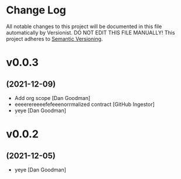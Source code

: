 # Change Log

All notable changes to this project will be documented in this file
automatically by Versionist. DO NOT EDIT THIS FILE MANUALLY!
This project adheres to [Semantic Versioning](http://semver.org/).

# v0.0.3
## (2021-12-09)

* Add org scope [Dan Goodman]
* eeeerereeeefefeeenorrmalized contract [GitHub Ingestor]
* yeye [Dan Goodman]

# v0.0.2
## (2021-12-05)

* yeye [Dan Goodman]
